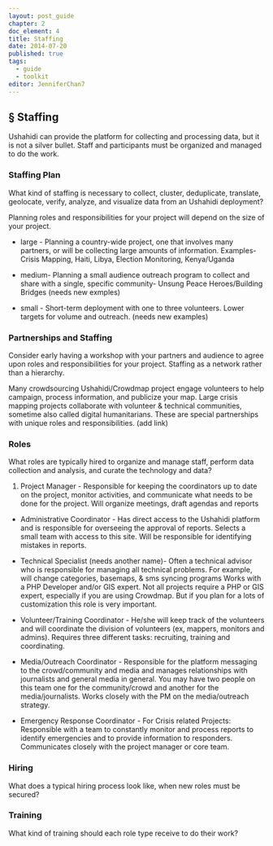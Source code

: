 ```yaml
---
layout: post_guide
chapter: 2
doc_element: 4
title: Staffing
date: 2014-07-20
published: true
tags:
  - guide
  - toolkit
editor: JenniferChan7
---
```


## &sect; Staffing

 Ushahidi can provide the platform for collecting and processing data, but it is not a silver bullet. Staff and participants must be organized and managed to do the work.

### Staffing Plan

What kind of staffing is necessary to collect, cluster, deduplicate, translate, geolocate, verify, analyze, and visualize data from an Ushahidi deployment?

Planning roles and responsibilities for your project will depend on the size of your project.
- large - Planning a country-wide project, one that involves many partners, or will be collecting large amounts of information. Examples- Crisis Mapping, Haiti, Libya, Election Monitoring, Kenya/Uganda

- medium- Planning a small audience outreach program to collect and share with a single, specific community- Unsung Peace Heroes/Building Bridges (needs new exmples)

- small - Short-term deployment with one to three volunteers. Lower targets for volume and outreach. (needs new examples)

### Partnerships and Staffing
Consider early having a workshop with your partners and audience to agree upon roles and responsibilities for your project. Staffing as a network rather than a hierarchy.

Many crowdsourcing Ushahidi/Crowdmap project engage volunteers to help campaign, process information, and publicize your map. Large crisis mapping projects collaborate with volunteer & technical communities, sometime also called digital humanitarians. These are special partnerships with unique roles and responsibilities. (add link)


### Roles

What roles are typically hired to organize and manage staff, perform data collection and analysis, and curate the technology and data?

1. Project Manager - Responsible for keeping the coordinators up to date on the project, monitor activities, and communicate what needs to be done for the project. Will organize meetings, draft agendas and reports

- Administrative Coordinator - Has direct access to the Ushahidi platform and is responsible for overseeing the approval of reports. Selects a small team with access to this site. Will be responsible for identifying mistakes in reports.

- Technical Specialist (needs another name)- Often a technical advisor who is responsible for managing all technical problems. For example, will change categories, basemaps,  & sms syncing programs Works with a PHP Developer and/or GIS expert. Not all projects require a PHP or GIS expert, especially if you are using Crowdmap.  But if you plan for a lots of customization this role is very important.

- Volunteer/Training Coordinator - He/she will keep track of the volunteers and will coordinate the division of volunteers (ex, mappers, monitors and admins). Requires three different tasks: recruiting, training and coordinating.  
- Media/Outreach Coordinator - Responsible for the platform messaging to the crowd/community and media and manages relationships with journalists and general media in general. You may have two people on this team one for the community/crowd and another for the media/journalists. Works closely with the PM on the media/outreach strategy.
- Emergency Response Coordinator - For Crisis related Projects: Responsible with a team to constantly monitor and process reports to identify emergencies and to provide information to responders. Communicates closely with the project manager or core team.










### Hiring

What does a typical hiring process look like, when new roles must be secured?

### Training

What kind of training should each role type receive to do their work?
